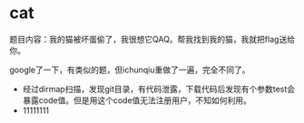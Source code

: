 # cat

题目内容：我的猫被坏蛋偷了，我很想它QAQ。帮我找到我的猫，我就把flag送给你。

google了一下，有类似的题，但ichunqiu重做了一遍，完全不同了。

- 经过dirmap扫描，发现git目录，有代码泄露，下载代码后发现有个参数test会暴露code值。但是用这个code值无法注册用户，不知如何利用。
- 11111111